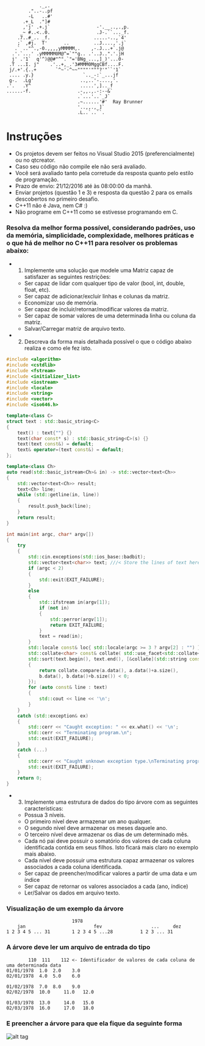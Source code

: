                 ._,.
            ."..-..pf
            -L   ..#'
          .+_L  ."]#
          ,'j' .+.j`                 -'.__..,.,p.
         _~ #..<..0.                 .J-.``..._f.
        .7..#_.. _f.                .....-..,`4'
        ;` ,#j.  T'      ..         ..J....,'.j`
       .` .."^.,-0.,,,,yMMMMM,.    ,-.J...+`.j@
      .'.`...' .yMMMMM0M@^=`""g.. .'..J..".'.jH
      j' .'1`  q'^)@@#"^".`"='BNg_...,]_)'...0-
     .T ...I. j"    .'..+,_.'3#MMM0MggCBf....F.
     j/.+'.{..+       `^~'-^~~""""'"""?'"``'1`
     .... .y.}                  `.._-:`_...jf
     g-.  .Lg'                 ..,..'-....,'.
    .'.   .Y^                  .....',].._f
    ......-f.                 .-,,.,.-:--&`
                              .`...'..`_J`
                              .~......'#'  Ray Brunner
                              '..,,.,_]`
                              .L..`..``.

Instruções
==========
- Os projetos devem ser feitos no Visual Studio 2015 (preferencialmente) ou no qtcreator.
- Caso seu código não compile ele não será avaliado.
- Você será avaliado tanto pela corretude da resposta quanto pelo estilo de programação.
- Prazo de envio: 21/12/2016 até às 08:00:00 da manhã.
- Enviar projetos (questão 1 e 3) e resposta da questão 2 para os emails descobertos no primeiro desafio.
- C++11 não é Java, nem C# :)
- Não programe em C++11 como se estivesse programando em C.

### Resolva da melhor forma possível, considerando padrões, uso da memória, simplicidade, complexidade, melhores práticas e o que há de melhor no C++11 para resolver os problemas abaixo:

* 1) Implemente uma solução que modele uma Matriz capaz de satisfazer as seguintes restrições:
	* Ser capaz de lidar com qualquer tipo de valor (bool, int, double, float, etc).
	* Ser capaz de adicionar/excluir linhas e colunas da matriz.
	* Economizar uso de memória.
	* Ser capaz de incluir/retornar/modificar valores da matriz.
	* Ser capaz de somar valores de uma determinada linha ou coluna da matriz.
	* Salvar/Carregar matriz de arquivo texto.

* 2) Descreva da forma mais detalhada possível o que o código abaixo realiza e como ele fez isto.

```C++
#include <algorithm>
#include <cstdlib>
#include <fstream>
#include <initializer_list>
#include <iostream>
#include <locale>
#include <string>
#include <vector>
#include <iso646.h>

template<class C>
struct text : std::basic_string<C>
{
    text() : text{""} {}
    text(char const* s) : std::basic_string<C>(s) {}
    text(text const&) = default;
    text& operator=(text const&) = default;
};

template<class Ch>
auto read(std::basic_istream<Ch>& in) -> std::vector<text<Ch>>
{
    std::vector<text<Ch>> result;
    text<Ch> line;
    while (std::getline(in, line))
    {
        result.push_back(line);
    }
    return result;
}

int main(int argc, char* argv[])
{
    try
    {
        std::cin.exceptions(std::ios_base::badbit);
        std::vector<text<char>> text; ///< Store the lines of text here
        if (argc < 2)
        {
            std::exit(EXIT_FAILURE);
        }
        else
        {
            std::ifstream in(argv[1]);
            if (not in)
            {
                std::perror(argv[1]);
                return EXIT_FAILURE;
            }
            text = read(in);
        }
        std::locale const& loc{ std::locale(argc >= 3 ? argv[2] : "") };
        std::collate<char> const& collate( std::use_facet<std::collate<char>>(loc) );
        std::sort(text.begin(), text.end(), [&collate](std::string const& a, std::string const& b)
        {
            return collate.compare(a.data(), a.data()+a.size(),
            b.data(), b.data()+b.size()) < 0;
        });
        for (auto const& line : text)
        {
            std::cout << line << '\n';
        }
    }
    catch (std::exception& ex)
    {
        std::cerr << "Caught exception: " << ex.what() << '\n';
        std::cerr << "Terminating program.\n";
        std::exit(EXIT_FAILURE);
    }
    catch (...)
    {
        std::cerr << "Caught unknown exception type.\nTerminating program.\n";
        std::exit(EXIT_FAILURE);
    }
    return 0;
}
```

* 3) Implemente uma estrutura de dados do tipo árvore com as seguintes características:
	* Possua 3 níveis.
	* O primeiro nível deve armazenar um ano qualquer.
	* O segundo nível deve armazenar os meses daquele ano.
	* O terceiro nível deve armazenar os dias de um determinado mês.
	* Cada nó pai deve possuir o somatório dos valores de cada coluna identificada contida em seus filhos. Isto ficará mais claro no exemplo mais abaixo.
	* Cada nível deve possuir uma estrutura capaz armazenar os valores associados a cada coluna identificada.
	* Ser capaz de preencher/modificar valores a partir de uma data e um índice
	* Ser capaz de retornar os valores associados a cada (ano, índice)
	* Ler/Salvar os dados em arquivo texto.	
	
### Visualização de um exemplo da árvore

```
					    1978
	jan						    fev			         ...	 dez
1 2 3 4 5 ... 31		1 2 3 4 5 ...28		     1 2 3 ... 31
```

### A árvore deve ler um arquivo de entrada do tipo

```
		110	 111	112 <- Identificador de valores de cada coluna de uma determinada data
01/01/1978	1.0	 2.0	3.0
02/01/1978	4.0	 5.0	6.0

01/02/1978	7.0	 8.0	9.0
02/02/1978	10.0     11.0	12.0

01/03/1978	13.0     14.0	15.0
02/03/1978	16.0     17.0	18.0
```

### E preencher a árvore para que ela fique da seguinte forma

![alt tag](https://ibin.co/35ZbfDGP7a23.png)


